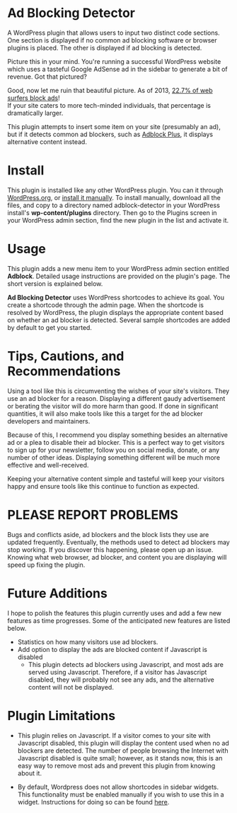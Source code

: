 Ad Blocking Detector
====================
A WordPress plugin that allows users to input two distinct code sections.  One section
is displayed if no common ad blocking software or browser plugins is placed.  The other
is displayed if ad blocking is detected.

Picture this in your mind.  You're running a successful WordPress website which uses a tasteful
Google AdSense ad in the sidebar to generate a bit of revenue.  Got that pictured?

Good, now let me ruin that beautiful picture.  As of 2013, 
[22.7% of web surfers block ads](http://www.forbes.com/sites/kashmirhill/2013/08/21/use-of-ad-blocking-is-on-the-rise/)!  
If your site caters to more tech-minded individuals, that percentage is dramatically larger.

This plugin attempts to insert some item on your site (presumably an ad), but if it detects common ad blockers, 
such as [Adblock Plus](https://adblockplus.org), it displays alternative content instead.


Install
========
This plugin is installed like any other WordPress plugin.  You can it through [WordPress.org](http://wordpress.org/plugins/ad-blocking-detector/), or 
[install it manually](http://codex.wordpress.org/Managing_Plugins#Manual_Plugin_Installation).
To install manually, download all the files, and copy to a directory named adblock-detector in your WordPress install's **wp-content/plugins** directory.
Then go to the Plugins screen in your WordPress admin section, find the new plugin in the list and activate it.



Usage
======
This plugin adds a new menu item to your WordPress admin section entitled **Adblock**.  Detailed usage instructions are provided on the plugin's
page.  The short version is explained below.

**Ad Blocking Detector** uses WordPress shortcodes to achieve its goal.  You create a shortcode through the admin page.  When the shortcode is resolved
by WordPress, the plugin displays the appropriate content based on whether an ad blocker is detected.  Several sample shortcodes are added by default 
to get you started.



Tips, Cautions, and Recommendations
====================================
Using a tool like this is circumventing the wishes of your site's visitors. They use an ad blocker for a reason. Displaying a different gaudy advertisement
or berating the visitor will do more harm than good.  If done in significant quantities, it will also make tools like this a target
for the ad blocker developers and maintainers.

Because of this, I recommend you display something besides an alternative ad or a plea to disable their ad blocker.  This is a perfect way to get visitors to
sign up for your newsletter, follow you on social media, donate, or any number of other ideas.  Displaying something different will be much more
effective and well-received.

Keeping your alternative content simple and tasteful will keep your visitors happy and ensure tools like this continue to function as expected.



PLEASE REPORT PROBLEMS
=======================
Bugs and conflicts aside, ad blockers and the block lists they use are updated frequently.  Eventually, the methods used to detect ad blockers 
may stop working.  If you discover this happening, please open up an issue.  Knowing what web browser, ad blocker, and content you are displaying 
will speed up fixing the plugin.



Future Additions
==================
I hope to polish the features this plugin currently uses and add a few new features as time progresses.  Some of the anticipated
new features are listed below.

* Statistics on how many visitors use ad blockers.
* Add option to display the ads are blocked content if Javascript is disabled
  * This plugin detects ad blockers using Javascript, and most ads are served using Javascript.  Therefore, if a visitor has Javascript disabled,
    they will probably not see any ads, and the alternative content will not be displayed.



Plugin Limitations
===================
* This plugin relies on Javascript.  If a visitor comes to your site with Javascript disabled, this plugin will display the content used when no
  ad blockers are detected.  The number of people browsing the Internet with Javascript disabled is quite small; however, as it stands now, this is
  an easy way to remove most ads and prevent this plugin from knowing about it.

* By default, Wordpress does not allow shortcodes in sidebar widgets.  This functionality must be enabled manually if you wish to use this in a widget.
  Instructions for doing so can be found [here](http://www.wpbeginner.com/wp-tutorials/how-to-use-shortcodes-in-your-wordpress-sidebar-widgets/).